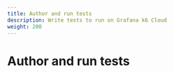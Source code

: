 ```yaml
---
title: Author and run tests
description: Write tests to run on Grafana k6 Cloud
weight: 200
---
```


# Author and run tests

